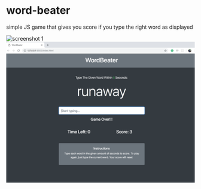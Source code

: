 # word-beater
simple JS game that gives you score if you type the right word as displayed

![screenshot 1](https://ibb.co/7nnRCRW)
![Alt text](/img.png?raw=true "Screen shot")

